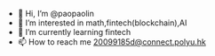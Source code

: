 - 👋 Hi, I’m @paopaolin
- 👀 I’m interested in math,fintech(blockchain),AI
- 🌱 I’m currently learning fintech 
- 📫 How to reach me 20099185d@connect.polyu.hk
  

<!---
paopaolin/paopaolin is a ✨ special ✨ repository because its `README.md` (this file) appears on your GitHub profile.
You can click the Preview link to take a look at your changes.
--->
